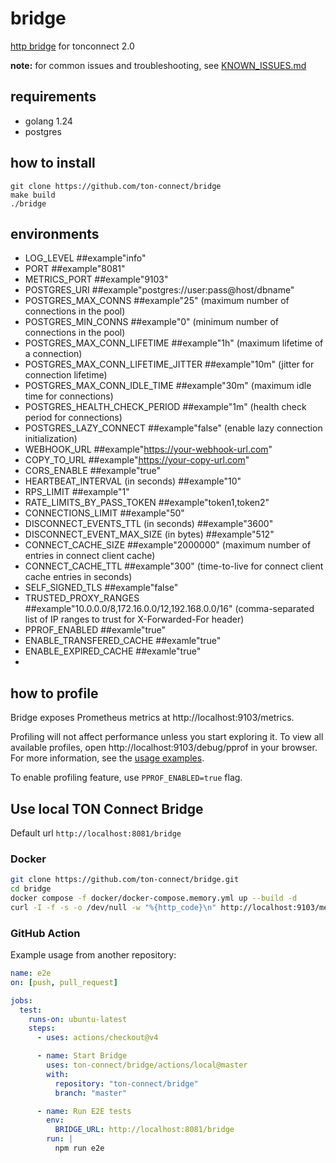 # bridge
[http bridge](https://github.com/ton-connect/docs/blob/main/bridge.md) for tonconnect 2.0

**note:** for common issues and troubleshooting, see [KNOWN_ISSUES.md](KNOWN_ISSUES.md)

## requirements
- golang 1.24
- postgres

## how to  install

```
git clone https://github.com/ton-connect/bridge
make build
./bridge
```

## environments
- LOG_LEVEL ##example"info"
- PORT ##example"8081"
- METRICS_PORT ##example"9103"
- POSTGRES_URI ##example"postgres://user:pass@host/dbname"
- POSTGRES_MAX_CONNS ##example"25" (maximum number of connections in the pool)
- POSTGRES_MIN_CONNS ##example"0" (minimum number of connections in the pool)
- POSTGRES_MAX_CONN_LIFETIME ##example"1h" (maximum lifetime of a connection)
- POSTGRES_MAX_CONN_LIFETIME_JITTER ##example"10m" (jitter for connection lifetime)
- POSTGRES_MAX_CONN_IDLE_TIME ##example"30m" (maximum idle time for connections)
- POSTGRES_HEALTH_CHECK_PERIOD ##example"1m" (health check period for connections)
- POSTGRES_LAZY_CONNECT ##example"false" (enable lazy connection initialization)
- WEBHOOK_URL ##example"https://your-webhook-url.com"
- COPY_TO_URL ##example"https://your-copy-url.com"
- CORS_ENABLE ##example"true"
- HEARTBEAT_INTERVAL (in seconds) ##example"10"
- RPS_LIMIT ##example"1"
- RATE_LIMITS_BY_PASS_TOKEN ##example"token1,token2"
- CONNECTIONS_LIMIT ##example"50"
- DISCONNECT_EVENTS_TTL (in seconds) ##example"3600"
- DISCONNECT_EVENT_MAX_SIZE (in bytes) ##example"512"
- CONNECT_CACHE_SIZE ##example"2000000" (maximum number of entries in connect client cache)
- CONNECT_CACHE_TTL ##example"300" (time-to-live for connect client cache entries in seconds)
- SELF_SIGNED_TLS ##example"false"
- TRUSTED_PROXY_RANGES ##example"10.0.0.0/8,172.16.0.0/12,192.168.0.0/16" (comma-separated list of IP ranges to trust for X-Forwarded-For header)
- PPROF_ENABLED ##examle"true"
- ENABLE_TRANSFERED_CACHE ##examle"true"
- ENABLE_EXPIRED_CACHE ##examle"true"
- 

## how to profile

Bridge exposes Prometheus metrics at http://localhost:9103/metrics.

Profiling will not affect performance unless you start exploring it. To view all available profiles, open http://localhost:9103/debug/pprof in your browser. For more information, see the [usage examples](https://pkg.go.dev/net/http/pprof/#hdr-Usage_examples).

To enable profiling feature, use `PPROF_ENABLED=true` flag.

## Use local TON Connect Bridge

Default url `http://localhost:8081/bridge`

### Docker

```bash
git clone https://github.com/ton-connect/bridge.git
cd bridge
docker compose -f docker/docker-compose.memory.yml up --build -d
curl -I -f -s -o /dev/null -w "%{http_code}\n" http://localhost:9103/metrics
```

### GitHub Action

Example usage from another repository:

```yaml
name: e2e
on: [push, pull_request]

jobs:
  test:
    runs-on: ubuntu-latest
    steps:
      - uses: actions/checkout@v4

      - name: Start Bridge
        uses: ton-connect/bridge/actions/local@master
        with:
          repository: "ton-connect/bridge"
          branch: "master"

      - name: Run E2E tests
        env:
          BRIDGE_URL: http://localhost:8081/bridge
        run: |
          npm run e2e
```
